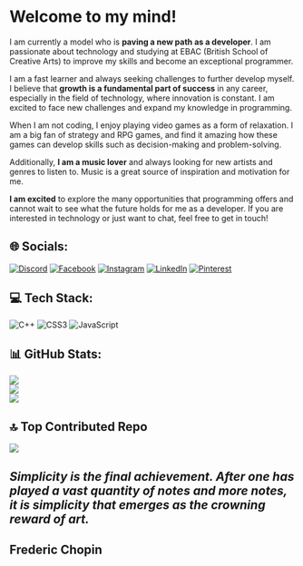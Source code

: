 # Welcome to my mind! 
I am currently a model who is **paving a new path as a developer**. I am passionate about technology and studying at EBAC (British School of Creative Arts) to improve my skills and become an exceptional programmer.

I am a fast learner and always seeking challenges to further develop myself. I believe that **growth is a fundamental part of success** in any career, especially in the field of technology, where innovation is constant. I am excited to face new challenges and expand my knowledge in programming.

When I am not coding, I enjoy playing video games as a form of relaxation. I am a big fan of strategy and RPG games, and find it amazing how these games can develop skills such as decision-making and problem-solving.

Additionally, **I am a music lover** and always looking for new artists and genres to listen to. Music is a great source of inspiration and motivation for me.

**I am excited** to explore the many opportunities that programming offers and cannot wait to see what the future holds for me as a developer. If you are interested in technology or just want to chat, feel free to get in touch!

## 🌐 Socials:
[![Discord](https://img.shields.io/badge/Discord-%237289DA.svg?logo=discord&logoColor=white)](https://discord.gg/matdev11#2360) [![Facebook](https://img.shields.io/badge/Facebook-%231877F2.svg?logo=Facebook&logoColor=white)](https://facebook.com/matheus.plentz) [![Instagram](https://img.shields.io/badge/Instagram-%23E4405F.svg?logo=Instagram&logoColor=white)](https://instagram.com/deboasgurizada) [![LinkedIn](https://img.shields.io/badge/LinkedIn-%230077B5.svg?logo=linkedin&logoColor=white)](https://linkedin.com/in/matheus-plentz-546046269/) [![Pinterest](https://img.shields.io/badge/Pinterest-%23E60023.svg?logo=Pinterest&logoColor=white)](https://pinterest.com/https://br.pinterest.com/matheusplentz/) 

## 💻 Tech Stack:
![C++](https://img.shields.io/badge/c++-%2300599C.svg?style=for-the-badge&logo=c%2B%2B&logoColor=white) ![CSS3](https://img.shields.io/badge/css3-%231572B6.svg?style=for-the-badge&logo=css3&logoColor=white) ![JavaScript](https://img.shields.io/badge/javascript-%23323330.svg?style=for-the-badge&logo=javascript&logoColor=%23F7DF1E)
## 📊 GitHub Stats:
![](https://github-readme-stats.vercel.app/api?username=mathdev11&theme=omni&hide_border=false&include_all_commits=true&count_private=true)<br/>
![](https://github-readme-streak-stats.herokuapp.com/?user=mathdev11&theme=omni&hide_border=false)<br/>
![](https://github-readme-stats.vercel.app/api/top-langs/?username=mathdev11&theme=omni&hide_border=false&include_all_commits=true&count_private=true&layout=compact)

## 🔝 Top Contributed Repo
![](https://github-contributor-stats.vercel.app/api?username=mathdev11&limit=5&theme=tokyonight&combine_all_yearly_contributions=true)



## _Simplicity is the final achievement. After one has played a vast quantity of notes and more notes, it is simplicity that emerges as the crowning reward of art._
## **Frederic Chopin**

